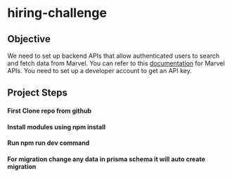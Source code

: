 # hiring-challenge
## Objective
We need to set up backend APIs that allow authenticated users to search and fetch data from Marvel. You can refer to this [documentation](https://developer.marvel.com/docs) for Marvel APIs. You need to set up a developer account to get an API key.

## Project Steps

#### First Clone repo from github

#### Install modules using npm install

#### Run npm run dev command 

#### For migration change any data in prisma schema it will auto create migration
